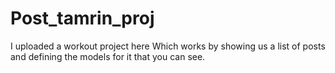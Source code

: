 # Post_tamrin_proj
I uploaded a workout project here
Which works by showing us a list of posts and defining the models for it that you can see.
